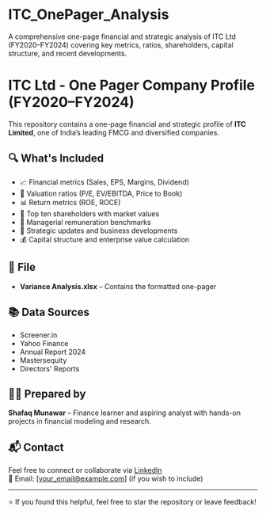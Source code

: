 # ITC_OnePager_Analysis
A comprehensive one-page financial and strategic analysis of ITC Ltd (FY2020–FY2024) covering key metrics, ratios, shareholders, capital structure, and recent developments.
# ITC Ltd - One Pager Company Profile (FY2020–FY2024)

This repository contains a one-page financial and strategic profile of **ITC Limited**, one of India’s leading FMCG and diversified companies.

## 🔍 What's Included

- 📈 Financial metrics (Sales, EPS, Margins, Dividend)
- 💼 Valuation ratios (P/E, EV/EBITDA, Price to Book)
- 📊 Return metrics (ROE, ROCE)
- 📌 Top ten shareholders with market values
- 🧾 Managerial remuneration benchmarks
- 🧠 Strategic updates and business developments
- 💰 Capital structure and enterprise value calculation

## 📁 File

- **Variance Analysis.xlsx** – Contains the formatted one-pager

## 📚 Data Sources

- Screener.in  
- Yahoo Finance  
- Annual Report 2024  
- Mastersequity  
- Directors' Reports

## 🧑‍💻 Prepared by
**Shafaq Munawar** – Finance learner and aspiring analyst with hands-on projects in financial modeling and research.

## 📬 Contact
Feel free to connect or collaborate via [LinkedIn](https://www.linkedin.com/in/shafaq-munawar/)  
📧 Email: [your_email@example.com] (if you wish to include)

---

⭐ If you found this helpful, feel free to star the repository or leave feedback!
